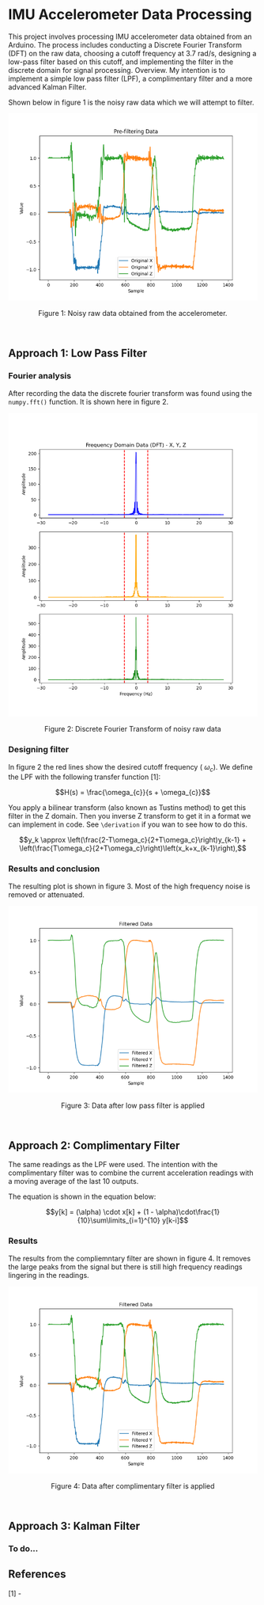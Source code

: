 # IMU Accelerometer Data Processing

This project involves processing IMU accelerometer data obtained from an Arduino. The process includes conducting a Discrete Fourier Transform (DFT) on the raw data, choosing a cutoff frequency at 3.7 rad/s, designing a low-pass filter based on this cutoff, and implementing the filter in the discrete domain for signal processing.
Overview. My intention is to implement a simple low pass filter (LPF), a complimentary filter and a more advanced Kalman Filter.

Shown below in figure 1 is the noisy raw data which we will attempt to filter.

<p align="center">
  <kbd>
    <img src="https://raw.githubusercontent.com/keatinl1/Filter_IMU/main/figs/Pre_Filtering.png">
  </kbd>
</p>
<p align="center">
Figure 1: Noisy raw data obtained from the accelerometer.
</p>

$~~~~~~~~~~$

## Approach 1: Low Pass Filter

### Fourier analysis

After recording the data the discrete fourier transform was found using the ```numpy.fft()``` function. It is shown here in figure 2.

<p align="center">
  <kbd>
    <img src="https://raw.githubusercontent.com/keatinl1/Filter_IMU/main/figs/DFT.png">
  </kbd>
</p>
<p align="center">
Figure 2: Discrete Fourier Transform of noisy raw data
</p>

### Designing filter

In figure 2 the red lines show the desired cutoff frequency ( $\omega_{c}$). We define the LPF with the following transfer function [1]:

$$H(s) = \frac{\omega_{c}}{s + \omega_{c}}$$

You apply a bilinear transform (also known as Tustins method) to get this filter in the Z domain. Then you inverse Z transform to get it in a format we can implement in code. See ```\derivation``` if you wan to see how to do this.

$$y_k \approx \left(\frac{2-T\omega_c}{2+T\omega_c}\right)y_{k-1} + \left(\frac{T\omega_c}{2+T\omega_c}\right)\left(x_k+x_{k-1}\right),$$

### Results and conclusion

The resulting plot is shown in figure 3. Most of the high frequency noise is removed or attenuated.

<p align="center">
  <kbd>
    <img src="https://raw.githubusercontent.com/keatinl1/Filter_IMU/main/figs/After_Filtering.png">
  </kbd>
</p>
<p align="center">
Figure 3: Data after low pass filter is applied
</p>

$~~~~~~~~~~$

## Approach 2: Complimentary Filter

The same readings as the LPF were used. The intention with the complimentary filter was to combine the current acceleration readings with a moving average of the last 10 outputs.

The equation is shown in the equation below:

$$y[k] = (\alpha) \cdot x[k] + (1 - \alpha)\cdot\frac{1}{10}\sum\limits_{i=1}^{10} y[k-i]$$

### Results

The results from the compliemntary filter are shown in figure 4. It removes the large peaks from the signal but there is still high frequency readings lingering in the readings.

<p align="center">
  <kbd>
    <img src="https://raw.githubusercontent.com/keatinl1/Filter_IMU/main/figs/complimentary_moving_avg.png">
  </kbd>
</p>
<p align="center">
Figure 4: Data after complimentary filter is applied
</p>

$~~~~~~~~~~$

## Approach 3: Kalman Filter

### To do...

## References

[1] - 
